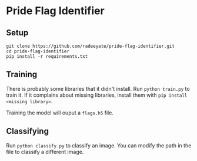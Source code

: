# Pride Flag Identifier

## Setup
```
git clone https://github.com/radeeyate/pride-flag-identifier.git
cd pride-flag-identifier
pip install -r requirements.txt
```

## Training

There is probably some libraries that it didn't install. Run `python train.py` to train it. If it complains about missing libraries, install them with `pip install <missing library>`.

Training the model will ouput a `flags.h5` file.

## Classifying

Run `python classify.py` to classify an image. You can modify the path in the file to classify a different image.